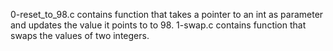 0-reset_to_98.c contains function that takes a pointer to an int as parameter and updates the value it points to to 98.
1-swap.c contains function that swaps the values of two integers.



